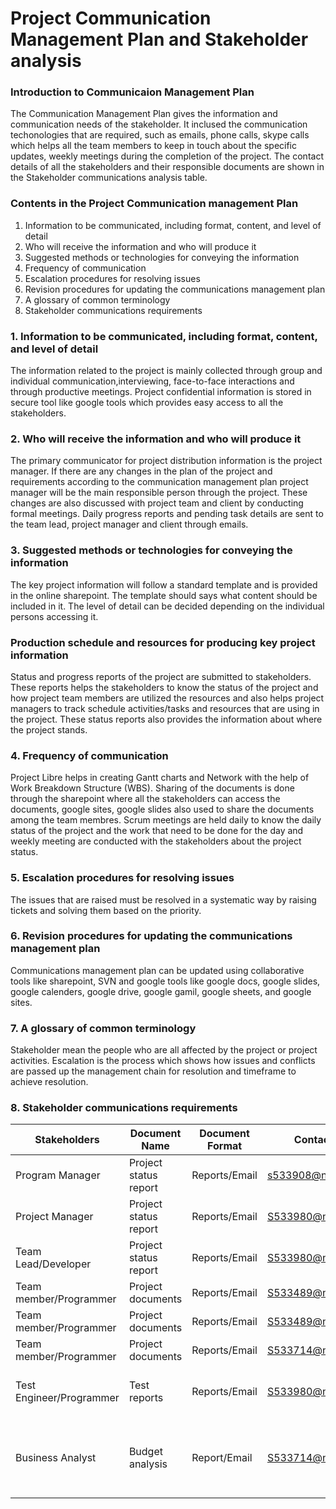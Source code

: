 # Project Communication Management Plan and Stakeholder analysis

### Introduction to Communicaion Management Plan 

The Communication Management Plan gives the information and communication needs of the stakeholder. It inclused the communication techonologies that are required, such as emails, phone calls, skype calls which helps all the team members to keep in touch about the specific updates, weekly meetings during the completion of the project. The contact details of all the stakeholders and their responsible documents are shown in the Stakeholder communications analysis table.

### Contents in the Project Communication management Plan
1. Information to be communicated, including format, content, and level of detail
2. Who will receive the information and who will produce it
3. Suggested methods or technologies for conveying the information
4. Frequency of communication
5. Escalation procedures for resolving issues
6. Revision procedures for updating the communications management plan
7. A glossary of common terminology
8. Stakeholder communications requirements


### 1. Information to be communicated, including format, content, and level of detail

The information related to the project is mainly collected through group and individual communication,interviewing, face-to-face interactions and through productive meetings. Project confidential information is stored in secure tool like google tools which provides easy access to all the stakeholders.

### 2. Who will receive the information and who will produce it

The primary communicator for project distribution information is the project manager. If there are any changes in the plan of the project and requirements according to the communication management plan project manager will be the main responsible person through the project. These changes are also discussed with project team and client by conducting formal meetings. Daily progress reports and pending task details are sent to the team lead, project manager and client through emails.

### 3. Suggested methods or technologies for conveying the information

The key project information will follow a standard template and is provided in the online sharepoint. The template should says what content should be included in it. The level of detail can be decided depending on the individual persons accessing it.


### Production schedule and resources for producing key project information

Status and progress reports of the project are submitted to stakeholders. These reports helps the stakeholders to know the status of the project and how project team members are utilized the resources and also helps project managers to track schedule activities/tasks and resources that are using in the project. These status reports also provides the information about where the project stands.


### 4. Frequency of communication

Project Libre helps in creating Gantt charts and Network with the help of Work Breakdown Structure (WBS). Sharing of the documents is done through the sharepoint where all the stakeholders can access the documents, google sites, google slides also used to share the documents among the team membres. Scrum meetings are held daily to know the daily status of the project and the work that need to be done for the day and weekly meeting are conducted with the stakeholders about the project status.


### 5. Escalation procedures for resolving issues

The issues that are raised must be resolved in a systematic way by raising tickets and solving them based on the priority.

### 6. Revision procedures for updating the communications management plan

Communications management plan can be updated using collaborative tools like sharepoint, SVN and google tools like google docs, google slides, google calenders, google drive, google gamil, google sheets, and google sites.


### 7. A glossary of common terminology

Stakeholder mean the people who are all affected by the project or project activities.
Escalation is the process which shows how issues and conflicts are passed up the management chain for resolution and timeframe to achieve resolution.


### 8. Stakeholder communications requirements
 
Stakeholders|Document Name|Document Format|Contact Person|Due Date|
---|---|--|--|--|
Program Manager	|Project status report |Reports/Email |s533908@nwmissouri.edu |Every Day
Project Manager |Project status report |Reports/Email |S533980@nwmissouri.edu |Every week
Team Lead/Developer |Project status report |Reports/Email |S533980@nwmissouri.edu |Every week
Team member/Programmer |Project documents |Reports/Email |S533489@nwmissouri.edu |Every week
Team member/Programmer |Project documents |Reports/Email |S533489@nwmissouri.edu| Every week 
Team member/Programmer |Project documents |Reports/Email |S533714@nwmissouri.edu|Every week
Test Engineer/Programmer |Test reports |Reports/Email |S533980@nwmissouri.edu |End of the each task
Business Analyst |Budget analysis |Report/Email |S533714@nwmissouri.edu |A few days befor eof project Starts
